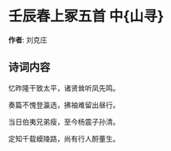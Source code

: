 # 壬辰春上冢五首 中{山寻}

**作者**: 刘克庄

## 诗词内容

忆昨隆干致太平，诸贤耸听凤先鸣。

奏篇不愧登瀛选，拂袖难留出昼行。

当日伯夷兄弟瘦，至今杨震子孙清。

定知千载蟆陵路，尚有行人酹董生。

